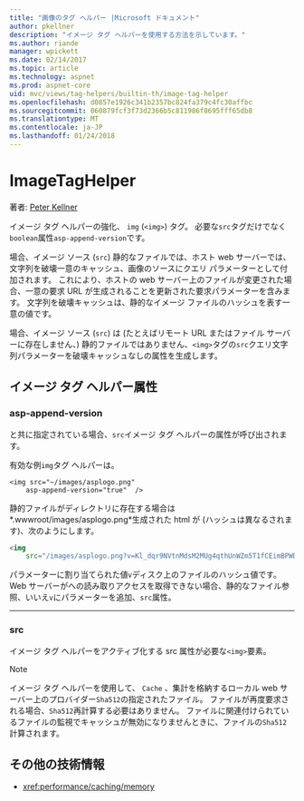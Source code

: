 ```yaml
---
title: "画像のタグ ヘルパー |Microsoft ドキュメント"
author: pkellner
description: "イメージ タグ ヘルパーを使用する方法を示しています。"
ms.author: riande
manager: wpickett
ms.date: 02/14/2017
ms.topic: article
ms.technology: aspnet
ms.prod: aspnet-core
uid: mvc/views/tag-helpers/builtin-th/image-tag-helper
ms.openlocfilehash: d0857e1926c341b2357bc824fa379c4fc30affbc
ms.sourcegitcommit: 060879fcf3f73d2366b5c811986f8695fff65db8
ms.translationtype: MT
ms.contentlocale: ja-JP
ms.lasthandoff: 01/24/2018
---
```

# <a name="imagetaghelper"></a>ImageTagHelper

著者: [Peter Kellner](http://peterkellner.net) 

イメージ タグ ヘルパーの強化、 `img` (`<img>`) タグ。 必要な`src`タグだけでなく`boolean`属性`asp-append-version`です。

場合、イメージ ソース (`src`) 静的なファイルでは、ホスト web サーバーでは、文字列を破壊一意のキャッシュ、画像のソースにクエリ パラメーターとして付加されます。 これにより、ホストの web サーバー上のファイルが変更された場合、一意の要求 URL が生成されることを更新された要求パラメーターを含みます。 文字列を破壊キャッシュは、静的なイメージ ファイルのハッシュを表す一意の値です。

場合、イメージ ソース (`src`) は (たとえばリモート URL またはファイル サーバーに存在しません、) 静的ファイルではありません、`<img>`タグの`src`クエリ文字列パラメーターを破壊キャッシュなしの属性を生成します。

## <a name="image-tag-helper-attributes"></a>イメージ タグ ヘルパー属性


### <a name="asp-append-version"></a>asp-append-version

と共に指定されている場合、`src`イメージ タグ ヘルパーの属性が呼び出されます。

有効な例`img`タグ ヘルパーは。

```cshtml
<img src="~/images/asplogo.png" 
    asp-append-version="true"  />
```

静的ファイルがディレクトリに存在する場合は*.wwwroot/images/asplogo.png*生成された html が (ハッシュは異なるされます)、次のようにします。

```html
<img 
    src="/images/asplogo.png?v=Kl_dqr9NVtnMdsM2MUg4qthUnWZm5T1fCEimBPWDNgM"/>
```

パラメーターに割り当てられた値`v`ディスク上のファイルのハッシュ値です。 Web サーバーがへの読み取りアクセスを取得できない場合、静的なファイル参照、いいえ`v`にパラメーターを追加、`src`属性。

- - -

### <a name="src"></a>src

イメージ タグ ヘルパーをアクティブ化する src 属性が必要な`<img>`要素。 

> [!NOTE]
> イメージ タグ ヘルパーを使用して、 `Cache` 、集計を格納するローカル web サーバー上のプロバイダー`Sha512`の指定されたファイル。 ファイルが再度要求される場合、`Sha512`再計算する必要はありません。 ファイルに関連付けられているファイルの監視でキャッシュが無効になりませんときに、ファイルの`Sha512`計算されます。

## <a name="additional-resources"></a>その他の技術情報

* <xref:performance/caching/memory>
